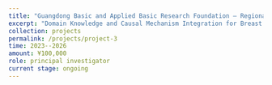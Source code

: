 ```yaml
---
title: "Guangdong Basic and Applied Basic Research Foundation – Regional Joint Fund - Youth Project"
excerpt: "Domain Knowledge and Causal Mechanism Integration for Breast Cancer Diagnosis under Imbalanced Multimodal Scenarios"
collection: projects
permalink: /projects/project-3
time: 2023--2026
amount: ¥100,000
role: principal investigator
current stage: ongoing
---
```

